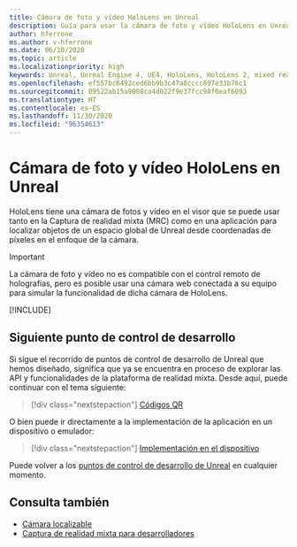 ```yaml
---
title: Cámara de foto y vídeo HoloLens en Unreal
description: Guía para usar la cámara de foto y vídeo HoloLens en Unreal
author: hferrone
ms.author: v-hferrone
ms.date: 06/10/2020
ms.topic: article
ms.localizationpriority: high
keywords: Unreal, Unreal Engine 4, UE4, HoloLens, HoloLens 2, mixed reality, development, features, documentation, guides, holograms, camera, PV camera, MRC, mixed reality headset, windows mixed reality headset, virtual reality headset
ms.openlocfilehash: ef557bc6492ced6bb9b3c47a8cccc897e33b76c1
ms.sourcegitcommit: 09522ab15a9008ca4d022f9e37fcc98f6eaf6093
ms.translationtype: HT
ms.contentlocale: es-ES
ms.lasthandoff: 11/30/2020
ms.locfileid: "96354613"
---
```

# <a name="hololens-photovideo-camera-in-unreal"></a>Cámara de foto y vídeo HoloLens en Unreal

HoloLens tiene una cámara de fotos y vídeo en el visor que se puede usar tanto en la Captura de realidad mixta (MRC) como en una aplicación para localizar objetos de un espacio global de Unreal desde coordenadas de píxeles en el enfoque de la cámara.

> [!IMPORTANT]
> La cámara de foto y vídeo no es compatible con el control remoto de holografías, pero es posible usar una cámara web conectada a su equipo para simular la funcionalidad de dicha cámara de HoloLens.

[!INCLUDE[](includes/tabs-pv-camera.md)]

## <a name="next-development-checkpoint"></a>Siguiente punto de control de desarrollo

Si sigue el recorrido de puntos de control de desarrollo de Unreal que hemos diseñado, significa que ya se encuentra en proceso de explorar las API y funcionalidades de la plataforma de realidad mixta. Desde aquí, puede continuar con el tema siguiente:

> [!div class="nextstepaction"]
> [Códigos QR](unreal-qr-codes.md)

O bien puede ir directamente a la implementación de la aplicación en un dispositivo o emulador:

> [!div class="nextstepaction"]
> [Implementación en el dispositivo](unreal-deploying.md)

Puede volver a los [puntos de control de desarrollo de Unreal](unreal-development-overview.md#3-platform-capabilities-and-apis) en cualquier momento.

## <a name="see-also"></a>Consulta también
* [Cámara localizable](../platform-capabilities-and-apis/locatable-camera.md)
* [Captura de realidad mixta para desarrolladores](../platform-capabilities-and-apis/mixed-reality-capture-for-developers.md)
